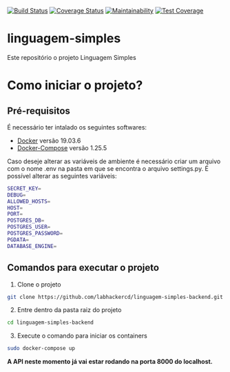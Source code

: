 [![Build Status](https://travis-ci.org/labhackercd/linguagem-simples-backend.svg?branch=master)](https://travis-ci.org/labhackercd/linguagem-simples-backend)
[![Coverage Status](https://coveralls.io/repos/github/labhackercd/linguagem-simples-backend/badge.svg?branch=master)](https://coveralls.io/github/labhackercd/linguagem-simples-backend?branch=master)
[![Maintainability](https://api.codeclimate.com/v1/badges/b9acb360efb6bc65f182/maintainability)](https://codeclimate.com/github/labhackercd/linguagem-simples-backend/maintainability)
[![Test Coverage](https://api.codeclimate.com/v1/badges/b9acb360efb6bc65f182/test_coverage)](https://codeclimate.com/github/labhackercd/linguagem-simples-backend/test_coverage)

# linguagem-simples
Este repositório o projeto Linguagem Simples


# Como iniciar o projeto?

## Pré-requisitos
É necessário ter intalado os seguintes softwares:
* [Docker](https://docs.docker.com/engine/install/) versão 19.03.6
* [Docker-Compose](https://docs.docker.com/compose/install/) versão 1.25.5

Caso deseje alterar as variáveis de ambiente é necessário criar um arquivo com o nome .env na pasta em que se encontra o arquivo settings.py. É possível alterar as
seguintes variáveis:

```bash
SECRET_KEY=
DEBUG=
ALLOWED_HOSTS=
HOST=
PORT=
POSTGRES_DB=
POSTGRES_USER=
POSTGRES_PASSWORD=
PGDATA=
DATABASE_ENGINE=
```

## Comandos para executar o projeto
1. Clone o projeto
```bash
git clone https://github.com/labhackercd/linguagem-simples-backend.git
```
2. Entre dentro da pasta raiz do projeto
```bash
cd linguagem-simples-backend
```

3. Execute o comando para iniciar os containers 
```bash
sudo docker-compose up
```

**A API neste momento já vai estar rodando na porta 8000 do localhost.**